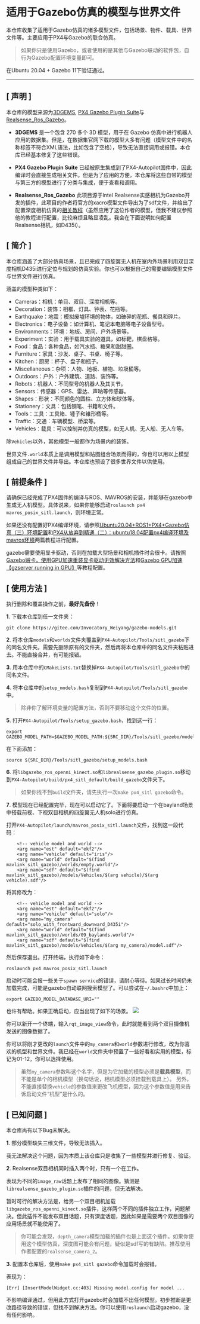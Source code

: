 # 适用于Gazebo仿真的模型与世界文件

本仓库收集了适用于Gazebo仿真的诸多模型文件，包括场景、物件、载具、世界文件等。主要应用于PX4与Gazebo的联合仿真。
>如果你只是使用Gazebo，或者使用的是其他与Gazebo联动的软件包，自行为Gazebo配置环境变量即可。

在Ubuntu 20.04 + Gazebo 11下验证通过。
___

## [ 声明 ]

本仓库的模型来源为[3DGEMS](https://data.nvision2.eecs.yorku.ca/3DGEMS/), [PX4 Gazebo Plugin Suite](https://github.com/PX4/PX4-SITL_gazebo-classic/tree/main)与[Realsense_Ros_Gazebo](https://gitee.com/nie_xun/realsense_ros_gazebo)。

- **3DGEMS**
是一个包含 270 多个 3D 模型，用于在 Gazebo 仿真中进行机器人应用的数据集。但是，在数据集官网下载的模型大多有问题（模型文件中的名称标签不符合XML语法，比如包含了空格），导致无法直接调用或报错。本仓库已经基本修复了这些错误。

- **PX4 Gazebo Plugin Suite**
已经被原生集成到了PX4-Autopilot固件中，因此编译时会直接生成相关文件。但是为了应用的方便，本仓库将这些自带的模型与第三方的模型进行了分类与集成，便于查看和调用。

- **Realsense_Ros_Gazebo**
此项目源于Intel Realsense实感相机为Gazebo开发的插件，此项目的作者将官方的xacro模型文件导出为了sdf文件，并给出了配置深度相机仿真的[相关教程](https://blog.csdn.net/weixin_41469272/article/details/117919845)（虽然应用了这位作者的模型，但我不建议参照他的教程进行配置，比较麻烦且略显凌乱。我会在下面说明如何配置Realsense相机，如D435i）。

## [ 简介 ]

本仓库涵盖了大部分仿真场景，且已完成了四旋翼无人机在室内外场景利用双目深度相机D435i进行定位与规划的仿真实验。你也可以根据自己的需要编辑模型文件与世界文件进行仿真。

涵盖的模型种类如下：

- Cameras：相机：单目、双目、深度相机等。
- Decoration：装饰：相框、灯具、钟表、花瓶等。
- Earthquake：地震：模拟废墟环境的物体，如破碎的花瓶、餐具和碎片。
- Electronics：电子设备：如计算机、笔记本电脑等电子设备型号。
- Environments：环境：地板、房间、户外场景等。
- Experiment：实验：用于载具实验的道具，如标靶，棋盘格等。
- Food：食品：各种食品，如汽水瓶、糖果和甜甜圈。
- Furniture：家具：沙发、桌子、书桌、椅子等。
- Kitchen：厨房：杯子、盘子和瓶子。
- Miscellaneous：杂项：人物、地板、植物、垃圾桶等。
- Outdoors：户外：户外建筑、道路、装饰等。
- Robots：机器人：不同型号的机器人及其关节。
- Sensors：传感器：GPS、雷达、声呐等传感器。
- Shapes：形状：不同颜色的圆柱、立方体和球体等。
- Stationery：文具：包括钢笔、书籍和文件。
- Tools：工具：工具箱、锤子和锥形桶等。
- Traffic：交通：车辆模型、桥梁等。
- Vehicles：载具：可以控制并仿真的模型，如无人机、无人船、无人车等。

除`Vehicles`以外，其他模型一般都作为场景内的装饰。

世界文件`.world`本质上是调用模型和贴图组合场景而得的，你也可以用以上模型组成自己的世界文件并导出。本仓库也预设了很多世界文件以供使用。

## [ 前提条件 ]

请确保已经完成了PX4固件的编译与ROS、MAVROS的安装，并能够在gazebo中生成无人机模型。具体说来，如果你能够启动`roslaunch px4 mavros_posix_sitl.launch`，则环境正常。

如果还没有配置好PX4编译环境，请参照[Ubuntu20.04+ROS1+PX4+Gazebo仿真（三）环境配置](https://www.bilibili.com/opus/934654041226477571)和[PX4从放弃到精通（二）：ubuntu18.04配置px4编译环境及mavros环境](https://blog.csdn.net/qq_38768959/article/details/106041494?ops_request_misc=%257B%2522request%255Fid%2522%253A%2522167361309116782425683823%2522%252C%2522scm%2522%253A%252220140713.130102334.pc%255Fblog.%2522%257D&request_id=167361309116782425683823&biz_id=0&utm_medium=distribute.pc_search_result.none-task-blog-2~blog~first_rank_ecpm_v1~rank_v31_ecpm-4-106041494-null-null.blog_rank_default&utm_term=gazebo&spm=1018.2226.3001.4450)两篇教程进行配置。

gazebo需要使用显卡驱动，否则在加载大型场景和相机插件时会很卡。请按照[Gazebo贼卡，使用GPU加速重装显卡驱动无效解决方法](https://blog.csdn.net/weixin_63843256/article/details/145191913)和[Gazebo GPU加速【gzserver running in GPU】](https://blog.csdn.net/qq_38853759/article/details/132522471)等教程配置。

## [ 使用方法 ]

执行删除和覆盖操作之前，**最好先备份**！

**1**. 下载本仓库到任一文件夹：
```
git clone https://gitee.com/Invocatory_Weiyang/gazebo-models.git
```

**2**. 将本仓库`models`和`worlds`文件夹覆盖到`PX4-Autopilot/Tools/sitl_gazebo`下的同名文件夹。需要先删除原有的文件夹，然后再将本仓库中的同名文件夹粘贴进去。不能直接合并，有可能报错。

**3**. 用本仓库中的`CMakeLists.txt`替换掉`PX4-Autopilot/Tools/sitl_gazebo`中的同名文件。

**4**. 将本仓库中的`setup_models.bash`复制到`PX4-Autopilot/Tools/sitl_gazebo`中。
>除非你了解环境变量的配置方法，否则不要移动这个文件的位置。

**5**. 打开`PX4-Autopilot/Tools/setup_gazebo.bash`，找到这一行：
```
export GAZEBO_MODEL_PATH=$GAZEBO_MODEL_PATH:${SRC_DIR}/Tools/sitl_gazebo/models
```
在下面添加：
```
source ${SRC_DIR}/Tools/sitl_gazebo/setup_models.bash
```

**6**. 将`libgazebo_ros_openni_kinect.so`和`librealsense_gazebo_plugin.so`移动到`PX4-Autopilot/build/px4_sitl_default/build_gazebo`文件夹下。
>如果你找不到`build`文件夹，请先执行一次`make px4_sitl gazebo`命令。

**7**. 模型现在已经配置完毕，现在可以启动它了。下面将要启动一个在bayland场景中搭载前视、下视双目相机的四旋翼无人机solo进行仿真。

打开`PX4-Autopilot/launch/mavros_posix_sitl.launch`文件，找到这一段代码：
```
    <!-- vehicle model and world -->
    <arg name="est" default="ekf2"/>
    <arg name="vehicle" default="iris"/>
    <arg name="world" default="$(find mavlink_sitl_gazebo)/worlds/empty.world"/>
    <arg name="sdf" default="$(find mavlink_sitl_gazebo)/models/Vehicles/$(arg vehicle)/$(arg vehicle).sdf"/>
```
将其修改为：
```
    <!-- vehicle model and world -->
    <arg name="est" default="ekf2"/>
    <arg name="vehicle" default="solo"/>
    <arg name="my_camera" default="solo_with_frontward_downward_D435i"/>
    <arg name="world" default="$(find mavlink_sitl_gazebo)/worlds/09_baylands.world"/>
    <arg name="sdf" default="$(find mavlink_sitl_gazebo)/models/Vehicles/$(arg my_camera)/model.sdf"/>
```
然后保存退出。打开终端，执行如下命令：
```
roslaunch px4 mavros_posix_sitl.launch
```
启动时可能会报一些关于`spawn service`的错误，请耐心等待。如果过长时间仍未加载完成，可能是gazebo自动联网搜索模型了。可以尝试在`~/.bashrc`中加上：
```
export GAZEBO_MODEL_DATABASE_URI=""
```
也许有帮助。如果正确启动，应当出现了如下的场景。
![](Image1.png)

你可以新开一个终端，输入`rqt_image_view`命令，此时就能看到两个双目摄像机发送的图像数据了。

你可以将刚才更改的`launch`文件中的`my_camera`和`world`参数进行修改，改为你喜欢的机型和世界文件。我已经在`world`文件夹中预置了一些好看和实用的模型，标记为01-12，你可以选择使用。
>虽然`my_camera`参数叫这个名字，但是为它加载的模型必须是**载具模型**，而不能是单个的相机模型（换句话说，相机模型必须挂载到载具上）。
另外，不能直接替换`vehicle`的参数值来更改飞机模型，因为这个参数值是用来告诉启动文件“机型”是什么的。

## [ 已知问题 ]

本仓库尚有以下Bug未解决。

**1**. 部分模型缺失三维文件，导致无法插入。

我无法解决这个问题，因为本质上该仓库只是收集了一些模型并进行修复、验证。

**2**. Realsense双目相机同时插入两个时，只有一个在工作。

表现为不同的`image_raw`话题上发布了相同的图像。猜测是`librealsense_gazebo_plugin.so`插件的问题，但无法解决。

暂时可行的解决方法是，给另一个双目相机加载`libgazebo_ros_openni_kinect.so`插件，这样两个不同的插件独立工作，问题解决。但此插件不能发布双目话题，只有深度话题，因此如果是需要两个双目图像的应用场景就不能使用了。
>你可能会发现，`depth_camera`模型加载的插件也是上面这个插件。如果你使用这个模型仿真，深度图可能会有问题，疑似是sdf写的有缺陷。推荐使用作者配置的`realsense_camera_2`。

**3**. 配置本仓库后，使用`make px4_sitl gazebo`命令加载时会报错。

表现为：
```
[Err] [InsertModelWidget.cc:403] Missing model.config for model ...
```
不影响编译通过，但用此方式打开gazebo时会加载不出任何模型。初步推断是更改路径导致的错误，但找不到解决方法。你可以使用`roslaunch`启动gazebo，没有任何影响。